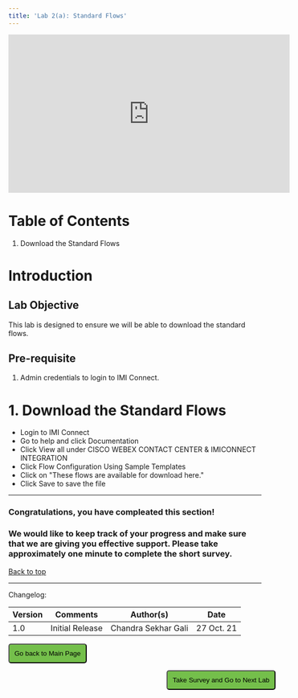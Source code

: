 ```yaml
---
title: 'Lab 2(a): Standard Flows'
---
```


<iframe width="560" height="315" src="https://www.youtube.com/embed/YtplIAY1hys" title="" frameborder="0" allow="accelerometer; autoplay; clipboard-write; encrypted-media; gyroscope; picture-in-picture" allowfullscreen></iframe>

# Table of Contents

1. Download the Standard Flows


# Introduction

## Lab Objective

This lab is designed to ensure we will be able to download the standard flows.  

## Pre-requisite

1. Admin credentials to login to IMI Connect.

# 1. Download the Standard Flows
- Login to IMI Connect 
- Go to help and click Documentation 
- Click View all under CISCO WEBEX CONTACT CENTER & IMICONNECT INTEGRATION 
- Click Flow Configuration Using Sample Templates
- Click on "These flows are available for download here."
- Click Save to save the file


---

### Congratulations, you have compleated this section! 
### We would like to keep track of your progress and make sure that we are giving you effective support. Please take approximately one minute to complete the short survey.

[Back to top](#table-of-contents)

---

Changelog:

| **Version** | **Comments** | **Author(s)** | **Date** |
| --- | --- | --- | --- |
| 1.0 | Initial Release | Chandra Sekhar Gali | 27 Oct. 21 |

<script>
function mainPage() {window.location.href = "https://wxcctechsummit.github.io/wxcclabguides/NewDigital/HomePage.html";}
function nextLab() 
 {
 window.open("https://app.smartsheet.com/b/form/ff1e015c4aed46bfab3f5caed7850aa4", '_blank');
 window.location.href = "https://wxcctechsummit.github.io/wxcclabguides/NewDigital/2b_Configure_Standard_Flows.html";
 }
</script>

<div id="button-row">
	<button onclick="mainPage()" style="
  border-radius: 5px;
  background-color: rgb(116,191,75);
  padding: 10px;">Go back to Main Page</button>

<button onclick="nextLab()" style="
  position: absolute;
  right: 200px;
  border-radius: 5px;
  background-color: rgb(116,191,75);
  padding: 10px;">Take Survey and Go to Next Lab</button>


</div>






